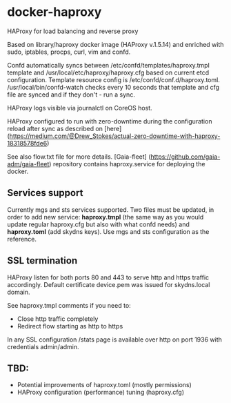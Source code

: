 # docker-haproxy

HAProxy for load balancing and reverse proxy

Based on library/haproxy docker image (HAProxy v.1.5.14) and enriched with sudo, iptables, procps, curl, vim and confd.

Confd automatically syncs between /etc/confd/templates/haproxy.tmpl template and /usr/local/etc/haproxy/haproxy.cfg based on current etcd configuration.
Template resource config is /etc/confd/conf.d/haproxy.toml. /usr/local/bin/confd-watch checks every 10 seconds that template and cfg file are synced and if they don't - run a sync.

HAProxy logs visible via journalctl on CoreOS host.

HAProxy configured to run with zero-downtime during the configuration reload after sync as described on [here] (https://medium.com/@Drew_Stokes/actual-zero-downtime-with-haproxy-18318578fde6)

See also flow.txt file for more details. [Gaia-fleet] (https://github.com/gaia-adm/gaia-fleet) repository contains haproxy.service for deploying the docker.

## Services support
Currently mgs and sts services supported. Two files must be updated, in order to add new service: **haproxy.tmpl** (the same way as you would update regular haproxy.cfg 
but also with what confd needs) and **haproxy.toml** (add skydns keys). Use mgs and sts configuration as the reference.

## SSL termination
HAProxy listen for both ports 80 and 443 to serve http and https traffic accordingly. Default certificate device.pem was issued for skydns.local domain.

See haproxy.tmpl comments if you need to:
- Close http traffic completely
- Redirect flow starting as http to https

In any SSL configuration /stats page is available over http on port 1936 with credentials admin/admin.

## TBD:
- Potential improvements of haproxy.toml (mostly permissions)
- HAProxy configuration (performance) tuning (haproxy.cfg)

